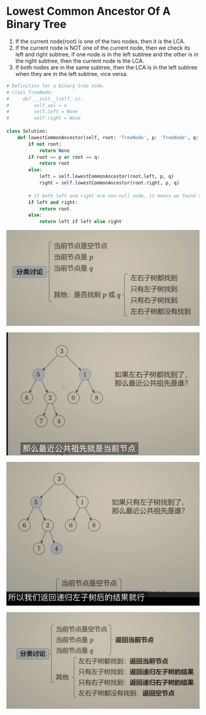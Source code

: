# Lowest Common Ancestor Of A Binary Tree

1. If the current node(root) is one of the two nodes, then it is the LCA.
2. If the current node is NOT one of the current node, then we check its left and right subtree, if one node is in the left  subtree and the other is in the right subtree, then the current node is the LCA.
3. If both nodes are in the same subtree, then the LCA is in the left subtree when they are in the left subtree, vice versa.

``` python
# Definition for a binary tree node.
# class TreeNode:
#     def __init__(self, x):
#         self.val = x
#         self.left = None
#         self.right = None

class Solution:
    def lowestCommonAncestor(self, root: 'TreeNode', p: 'TreeNode', q: 'TreeNode') -> 'TreeNode':
        if not root:
            return None
        if root == p or root == q:
            return root
        else:
            left = self.lowestCommonAncestor(root.left, p, q)
            right = self.lowestCommonAncestor(root.right, p, q)

        # if both left and right are non-null node, it means we found the split node, then the current node is the ansestor
        if left and right:
            return root
        else:
            return left if left else right

```
![Alt text](image-7.png)

![Alt text](image-8.png)

![Alt text](image-9.png)

![Alt text](image-10.png)